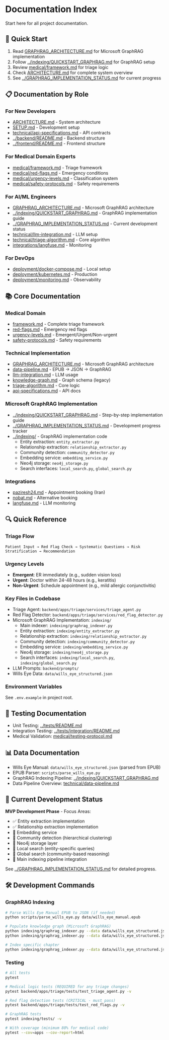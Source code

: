 # Documentation Index

Start here for all project documentation.

## 🚀 Quick Start
1. Read [GRAPHRAG_ARCHITECTURE.md](./GRAPHRAG_ARCHITECTURE.md) for Microsoft GraphRAG implementation
2. Follow [../indexing/QUICKSTART_GRAPHRAG.md](../indexing/QUICKSTART_GRAPHRAG.md) for GraphRAG setup
3. Review [medical/framework.md](./medical/framework.md) for triage logic
4. Check [ARCHITECTURE.md](./ARCHITECTURE.md) for complete system overview
5. See [../GRAPHRAG_IMPLEMENTATION_STATUS.md](../GRAPHRAG_IMPLEMENTATION_STATUS.md) for current progress

## 📋 Documentation by Role

### For New Developers
- [ARCHITECTURE.md](./ARCHITECTURE.md) - System architecture
- [SETUP.md](./SETUP.md) - Development setup
- [technical/api-specifications.md](./technical/api-specifications.md) - API contracts
- [../backend/README.md](../backend/README.md) - Backend structure
- [../frontend/README.md](../frontend/README.md) - Frontend structure

### For Medical Domain Experts
- [medical/framework.md](./medical/framework.md) - Triage framework
- [medical/red-flags.md](./medical/red-flags.md) - Emergency conditions
- [medical/urgency-levels.md](./medical/urgency-levels.md) - Classification system
- [medical/safety-protocols.md](./medical/safety-protocols.md) - Safety requirements

### For AI/ML Engineers
- [GRAPHRAG_ARCHITECTURE.md](./GRAPHRAG_ARCHITECTURE.md) - Microsoft GraphRAG architecture
- [../indexing/QUICKSTART_GRAPHRAG.md](../indexing/QUICKSTART_GRAPHRAG.md) - GraphRAG implementation guide
- [../GRAPHRAG_IMPLEMENTATION_STATUS.md](../GRAPHRAG_IMPLEMENTATION_STATUS.md) - Current development status
- [technical/llm-integration.md](./technical/llm-integration.md) - LLM setup
- [technical/triage-algorithm.md](./technical/triage-algorithm.md) - Core algorithm
- [integrations/langfuse.md](./integrations/langfuse.md) - Monitoring

### For DevOps
- [deployment/docker-compose.md](./deployment/docker-compose.md) - Local setup
- [deployment/kubernetes.md](./deployment/kubernetes.md) - Production
- [deployment/monitoring.md](./deployment/monitoring.md) - Observability

## 📚 Core Documentation

### Medical Domain
- [framework.md](./medical/framework.md) - Complete triage framework
- [red-flags.md](./medical/red-flags.md) - Emergency red flags
- [urgency-levels.md](./medical/urgency-levels.md) - Emergent/Urgent/Non-urgent
- [safety-protocols.md](./medical/safety-protocols.md) - Safety requirements

### Technical Implementation
- [GRAPHRAG_ARCHITECTURE.md](./GRAPHRAG_ARCHITECTURE.md) - Microsoft GraphRAG architecture
- [data-pipeline.md](./technical/data-pipeline.md) - EPUB → JSON → GraphRAG
- [llm-integration.md](./technical/llm-integration.md) - LLM usage
- [knowledge-graph.md](./technical/knowledge-graph.md) - Graph schema (legacy)
- [triage-algorithm.md](./technical/triage-algorithm.md) - Core logic
- [api-specifications.md](./technical/api-specifications.md) - API docs

### Microsoft GraphRAG Implementation
- [../indexing/QUICKSTART_GRAPHRAG.md](../indexing/QUICKSTART_GRAPHRAG.md) - Step-by-step implementation guide
- [../GRAPHRAG_IMPLEMENTATION_STATUS.md](../GRAPHRAG_IMPLEMENTATION_STATUS.md) - Development progress tracker
- [../indexing/](../indexing/) - GraphRAG implementation code
  - Entity extraction: `entity_extractor.py`
  - Relationship extraction: `relationship_extractor.py`
  - Community detection: `community_detector.py`
  - Embedding service: `embedding_service.py`
  - Neo4j storage: `neo4j_storage.py`
  - Search interfaces: `local_search.py`, `global_search.py`

### Integrations
- [paziresh24.md](./integrations/paziresh24.md) - Appointment booking (Iran)
- [nobat.md](./integrations/nobat.md) - Alternative booking
- [langfuse.md](./integrations/langfuse.md) - LLM monitoring

## 🔍 Quick Reference

### Triage Flow
```
Patient Input → Red Flag Check → Systematic Questions → Risk Stratification → Recommendation
```

### Urgency Levels
- **Emergent**: ER immediately (e.g., sudden vision loss)
- **Urgent**: Doctor within 24-48 hours (e.g., keratitis)
- **Non-Urgent**: Schedule appointment (e.g., mild allergic conjunctivitis)

### Key Files in Codebase
- Triage Agent: `backend/apps/triage/services/triage_agent.py`
- Red Flag Detector: `backend/apps/triage/services/red_flag_detector.py`
- Microsoft GraphRAG Implementation: `indexing/`
  - Main indexer: `indexing/graphrag_indexer.py`
  - Entity extraction: `indexing/entity_extractor.py`
  - Relationship extraction: `indexing/relationship_extractor.py`
  - Community detection: `indexing/community_detector.py`
  - Embedding service: `indexing/embedding_service.py`
  - Neo4j storage: `indexing/neo4j_storage.py`
  - Search interfaces: `indexing/local_search.py`, `indexing/global_search.py`
- LLM Prompts: `backend/prompts/`
- Wills Eye Data: `data/wills_eye_structured.json`

### Environment Variables
See `.env.example` in project root.

## 🧪 Testing Documentation
- Unit Testing: [../tests/README.md](../tests/README.md)
- Integration Testing: [../tests/integration/README.md](../tests/integration/README.md)
- Medical Validation: [medical/testing-protocol.md](./medical/testing-protocol.md)

## 📊 Data Documentation
- Wills Eye Manual: `data/wills_eye_structured.json` (parsed from EPUB)
- EPUB Parser: `scripts/parse_wills_eye.py`
- GraphRAG Indexing Pipeline: [../indexing/QUICKSTART_GRAPHRAG.md](../indexing/QUICKSTART_GRAPHRAG.md)
- Data Pipeline Overview: [technical/data-pipeline.md](./technical/data-pipeline.md)

## 🔄 Current Development Status

**MVP Development Phase** - Focus Areas:
- ✅ Entity extraction implementation
- ✅ Relationship extraction implementation
- 🚧 Embedding service
- 🚧 Community detection (hierarchical clustering)
- 🚧 Neo4j storage layer
- 🚧 Local search (entity-specific queries)
- 🚧 Global search (community-based reasoning)
- 🚧 Main indexing pipeline integration

See [../GRAPHRAG_IMPLEMENTATION_STATUS.md](../GRAPHRAG_IMPLEMENTATION_STATUS.md) for detailed progress.

## 🛠️ Development Commands

### GraphRAG Indexing
```bash
# Parse Wills Eye Manual EPUB to JSON (if needed)
python scripts/parse_wills_eye.py data/wills_eye_manual.epub

# Populate knowledge graph (Microsoft GraphRAG)
python indexing/graphrag_indexer.py --data data/wills_eye_structured.json --dry-run
python indexing/graphrag_indexer.py --data data/wills_eye_structured.json

# Index specific chapter
python indexing/graphrag_indexer.py --data data/wills_eye_structured.json --chapter "Cornea and External Disease"
```

### Testing
```bash
# All tests
pytest

# Medical logic tests (REQUIRED for any triage changes)
pytest backend/apps/triage/tests/test_triage_agent.py -v

# Red flag detection tests (CRITICAL - must pass)
pytest backend/apps/triage/tests/test_red_flags.py -v

# GraphRAG tests
pytest indexing/tests/ -v

# With coverage (minimum 80% for medical code)
pytest --cov=apps --cov-report=html
```